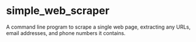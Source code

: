 # simple_web_scraper
A command line program to scrape a single web page, extracting any URLs, email addresses, and phone numbers it contains.
